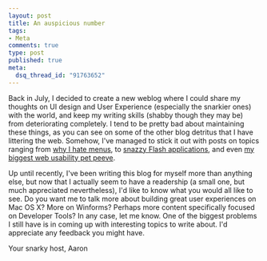 ```yaml
--- 
layout: post
title: An auspicious number
tags: 
- Meta
comments: true
type: post
published: true
meta: 
  dsq_thread_id: "91763652"
---
```

Back in July, I decided to create a new weblog where I could share my thoughts on UI design and User Experience (especially the snarkier ones) with the world, and keep my writing skills (shabby though they may be) from deteriorating completely. I tend to be pretty bad about maintaining these things, as you can see on some of the other blog detritus that I have littering the web. Somehow, I've managed to stick it out with posts on topics ranging from <a href="http://www.brethorsting.com/uidesign/2006/09/more_menus_or_aaron_ballman_ca.html">why I hate menus</a>, to <a href="http://www.brethorsting.com/uidesign/2006/07/flickr_tagbased_picture_browse.html">snazzy Flash applications</a>, and even <a href="http://www.brethorsting.com/uidesign/2006/08/web_usability_pet_peeve_37_lab.html">my biggest web usability pet peeve</a>.

  Up until recently, I've been writing this blog for myself more than anything else, but now that I actually seem to have a readership (a small one, but much appreciated nevertheless), I'd like to know what you would all like to see. Do you want me to talk more about building great user experiences on Mac OS X? More on Winforms? Perhaps more content specifically focused on Developer Tools? In any case, let me know. One of the biggest problems I still have is in coming up with interesting topics to write about. I'd appreciate any feedback you might have.

  Your snarky host,
  Aaron
